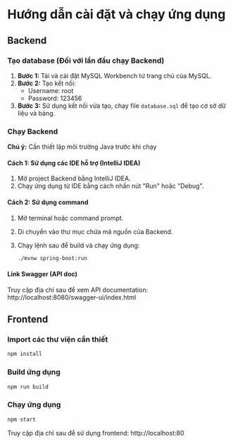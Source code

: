 # Hướng dẫn cài đặt và chạy ứng dụng

## Backend

### Tạo database (Đối với lần đầu chạy Backend)

1. **Bước 1:** Tải và cài đặt MySQL Workbench từ trang chủ của MySQL.
2. **Bước 2:** Tạo kết nối:
   - Username: root
   - Password: 123456
3. **Bước 3:** Sử dụng kết nối vừa tạo, chạy file `database.sql` để tạo cơ sở dữ liệu và bảng.

### Chạy Backend
**Chú ý:** Cần thiết lập môi trường Java trước khi chạy

#### Cách 1: Sử dụng các IDE hỗ trợ (IntelliJ IDEA)

1. Mở project Backend bằng IntelliJ IDEA.
2. Chạy ứng dụng từ IDE bằng cách nhấn nút "Run" hoặc "Debug".

#### Cách 2: Sử dụng command

1. Mở terminal hoặc command prompt.
2. Di chuyển vào thư mục chứa mã nguồn của Backend.
3. Chạy lệnh sau để build và chạy ứng dụng:

   ```bash
   ./mvnw spring-boot:run
   ```

#### Link Swagger (API doc)
Truy cập địa chỉ sau để xem API documentation:
http://localhost:8080/swagger-ui/index.html

## Frontend

### Import các thư viện cần thiết

   ```bash
   npm install
   ```

### Build ứng dụng

   ```bash
   npm run build
   ```

### Chạy ứng dụng

   ```bash
   npm start
   ```

Truy cập địa chỉ sau để sử dụng frontend:
http://localhost:80
